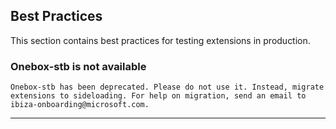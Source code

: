 
<a name="best-practices"></a>
## Best Practices

This section contains best practices for testing extensions in production.

<a name="best-practices-onebox-stb-is-not-available"></a>
### Onebox-stb is not available

    Onebox-stb has been deprecated. Please do not use it. Instead, migrate extensions to sideloading. For help on migration, send an email to  ibiza-onboarding@microsoft.com.

* * * 
